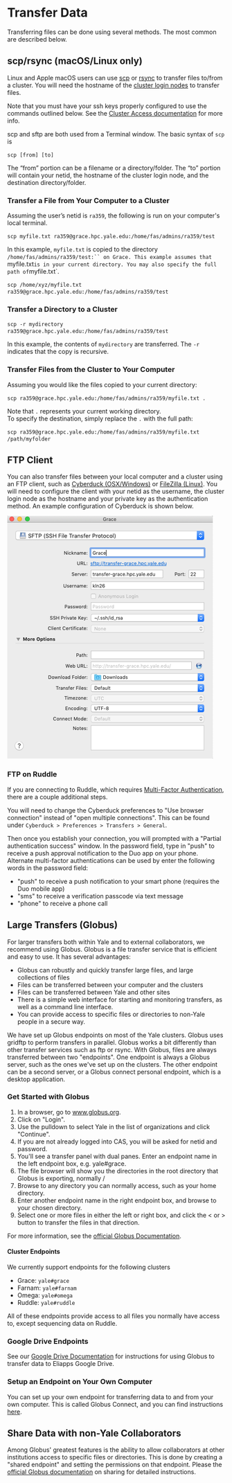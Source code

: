 # Transfer Data

Transferring files can be done using several methods. The most common are described below.


## scp/rsync (macOS/Linux only)

Linux and Apple macOS users can use [scp](https://linux.die.net/man/1/scp) or [rsync](http://linux.die.net/man/1/rsync) to transfer files to/from a cluster. You will need the hostname of the [cluster login nodes](/clusters-at-yale/clusters) to transfer files.

Note that you must have your ssh keys properly configured to use the commands outlined below. See the [Cluster Access documentation](/clusters-at-yale/access) for more info.

scp and sftp are both used from a Terminal window. The basic syntax of `scp` is

```
scp [from] [to]
```

The “from” portion can be a filename or a directory/folder. The “to” portion will contain your netid, the hostname of the cluster login node, and the destination directory/folder.

### Transfer a File from Your Computer to a Cluster

Assuming the user’s netid is `ra359`, the following is run on your computer's local terminal.

```
scp myfile.txt ra359@grace.hpc.yale.edu:/home/fas/admins/ra359/test
```

In this example, `myfile.txt` is copied to the directory `/home/fas/admins/ra359/test:`` on Grace. This example assumes that `myfile.txt` is in your current directory. You may also specify the full path of `myfile.txt`.

```
scp /home/xyz/myfile.txt ra359@grace.hpc.yale.edu:/home/fas/admins/ra359/test
```

### Transfer a Directory to a Cluster

```
scp -r mydirectory ra359@grace.hpc.yale.edu:/home/fas/admins/ra359/test
```

In this example, the contents of `mydirectory` are transferred. The `-r` indicates that the copy is recursive.

### Transfer Files from the Cluster to Your Computer

Assuming you would like the files copied to your current directory:

```
scp ra359@grace.hpc.yale.edu:/home/fas/admins/ra359/myfile.txt .
```

Note that `.` represents your current working directory.  
To specify the destination, simply replace the `.` with the full path:

```
scp ra359@grace.hpc.yale.edu:/home/fas/admins/ra359/myfile.txt /path/myfolder
```


## FTP Client

You can also transfer files between your local computer and a cluster using an FTP client, such as [Cyberduck (OSX/Windows)](https://cyberduck.io/) or [FileZilla (Linux)](https://filezilla-project.org/). You will need to configure the client with your netid as the username, the cluster login node as the hostname and your private key as the authentication method. An example configuration of Cyberduck is shown below.

![Cyberduck sample configuration.](/img/cyberduck.png)


### FTP on Ruddle
If you are connecting to  Ruddle, which requires [Multi-Factor Authentication](/clusters-at-yale/access/mfa), there are a couple additional steps.

You will need to change the Cyberduck preferences to "Use browser connection" instead of "open multiple connections". This can be found under `Cyberduck > Preferences > Transfers > General`.

Then once you establish your connection, you will prompted with a "Partial authentication success" window. In the password field, type in "push" to receive a push approval notification to the Duo app on your phone. Alternate multi-factor authentications can be used by enter the following words in the password field:

*   "push" to receive a push notification to your smart phone (requires the Duo mobile app)
*   "sms" to receive a verification passcode via text message
*   "phone" to receive a phone call

## Large Transfers (Globus)

For larger transfers both within Yale and to external collaborators, we recommend using Globus. Globus is a file transfer service that is efficient and easy to use. It has several advantages:

*   Globus can robustly and quickly transfer large files, and large collections of files
*   Files can be transferred between your computer and the clusters
*   Files can be transferred between Yale and other sites
*   There is a simple web interface for starting and monitoring transfers, as well as a command line interface.
*   You can provide access to specific files or directories to non-Yale people in a secure way.

We have set up Globus endpoints on most of the Yale clusters. Globus uses gridftp to perform transfers in parallel. Globus works a bit differently than other transfer services such as ftp or rsync. With Globus, files are always transferred between two "endpoints". One endpoint is always a Globus server, such as the ones we've set up on the clusters. The other endpoint can be a second server, or a Globus connect personal endpoint, which is a desktop application.

### ​Get Started with Globus

1.  In a browser, go to www.globus.org.
2.  Click on "Login".
3.  Use the pulldown to select Yale in the list of organizations and click "Continue".
4.  If you are not already logged into CAS, you will be asked for netid and password.
5.  You'll see a transfer panel with dual panes. Enter an endpoint name in the left endpoint box, e.g. yale#grace.
6.  The file browser will show you the directories in the root directory that Globus is exporting, normally /
7.  Browse to any directory you can normally access, such as your home directory.
8.  Enter another endpoint name in the right endpoint box, and browse to your chosen directory.
9.  Select one or more files in either the left or right box, and click the < or > button to transfer the files in that direction.

For more information, see the [official Globus Documentation](https://docs.globus.org).

#### Cluster Endpoints

We currently support endpoints for the following clusters

*   Grace: `yale#grace`
*   Farnam: `yale#farnam`
*   Omega: `yale#omega`
*   Ruddle: `yale#ruddle`

All of these endpoints provide access to all files you normally have access to, except sequencing data on Ruddle.

### Google Drive Endpoints

See our [Google Drive Documentation](google-drive) for instructions for using Globus to transfer data to Eliapps Google Drive.

### Setup an Endpoint on Your Own Computer

You can set up your own endpoint for transferring data to and from your own computer. This is called Globus Connect, and you can find instructions [here](https://www.globus.org/globus-connect).

## Share Data with non-Yale Collaborators

Among Globus' greatest features is the ability to allow collaborators at other institutions access to specific files or directories. This is done by creating a "shared endpoint" and setting the permissions on that endpoint. Please the [official Globus documentation](https://docs.globus.org/how-to/share-files/) on sharing for detailed instructions.

